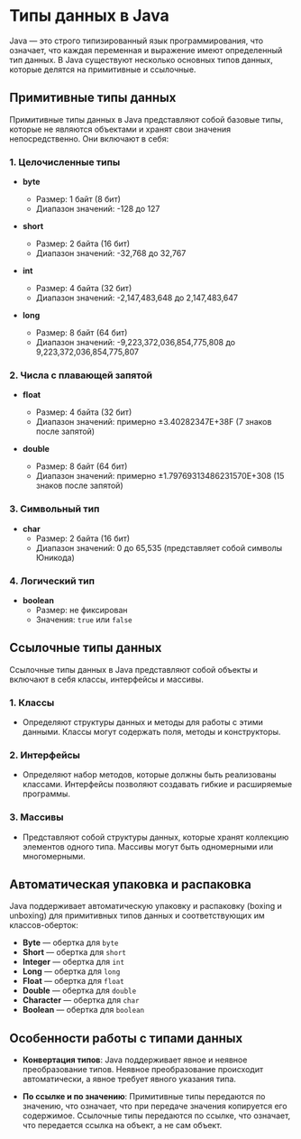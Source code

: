 # Типы данных в Java

Java — это строго типизированный язык программирования, что означает, что каждая переменная и выражение имеют определенный тип данных. В Java существуют несколько основных типов данных, которые делятся на примитивные и ссылочные.

## Примитивные типы данных

Примитивные типы данных в Java представляют собой базовые типы, которые не являются объектами и хранят свои значения непосредственно. Они включают в себя:

### 1. Целочисленные типы

- **byte**
  - Размер: 1 байт (8 бит)
  - Диапазон значений: -128 до 127

- **short**
  - Размер: 2 байта (16 бит)
  - Диапазон значений: -32,768 до 32,767

- **int**
  - Размер: 4 байта (32 бит)
  - Диапазон значений: -2,147,483,648 до 2,147,483,647

- **long**
  - Размер: 8 байт (64 бит)
  - Диапазон значений: -9,223,372,036,854,775,808 до 9,223,372,036,854,775,807

### 2. Числа с плавающей запятой

- **float**
  - Размер: 4 байта (32 бит)
  - Диапазон значений: примерно ±3.40282347E+38F (7 знаков после запятой)

- **double**
  - Размер: 8 байт (64 бит)
  - Диапазон значений: примерно ±1.79769313486231570E+308 (15 знаков после запятой)

### 3. Символьный тип

- **char**
  - Размер: 2 байта (16 бит)
  - Диапазон значений: 0 до 65,535 (представляет собой символы Юникода)

### 4. Логический тип

- **boolean**
  - Размер: не фиксирован
  - Значения: `true` или `false`

## Ссылочные типы данных

Ссылочные типы данных в Java представляют собой объекты и включают в себя классы, интерфейсы и массивы.

### 1. Классы

- Определяют структуры данных и методы для работы с этими данными. Классы могут содержать поля, методы и конструкторы.

### 2. Интерфейсы

- Определяют набор методов, которые должны быть реализованы классами. Интерфейсы позволяют создавать гибкие и расширяемые программы.

### 3. Массивы

- Представляют собой структуры данных, которые хранят коллекцию элементов одного типа. Массивы могут быть одномерными или многомерными.

## Автоматическая упаковка и распаковка

Java поддерживает автоматическую упаковку и распаковку (boxing и unboxing) для примитивных типов данных и соответствующих им классов-оберток:

- **Byte** — обертка для `byte`
- **Short** — обертка для `short`
- **Integer** — обертка для `int`
- **Long** — обертка для `long`
- **Float** — обертка для `float`
- **Double** — обертка для `double`
- **Character** — обертка для `char`
- **Boolean** — обертка для `boolean`

## Особенности работы с типами данных

- **Конвертация типов**: Java поддерживает явное и неявное преобразование типов. Неявное преобразование происходит автоматически, а явное требует явного указания типа.

- **По ссылке и по значению**: Примитивные типы передаются по значению, что означает, что при передаче значения копируется его содержимое. Ссылочные типы передаются по ссылке, что означает, что передается ссылка на объект, а не сам объект.

